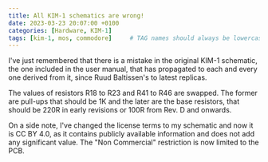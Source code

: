 ```yaml
---
title: All KIM-1 schematics are wrong!
date: 2023-03-23 20:07:00 +0100
categories: [Hardware, KIM-1]
tags: [kim-1, mos, commodore]     # TAG names should always be lowercase
---
```

I've just remembered that there is a mistake in the original KIM-1 schematic, the one included in the user manual, that has propagated to each and every one derived from it, since Ruud Baltissen's to latest replicas.

The values of resistors R18 to R23 and R41 to R46 are swapped. The former are pull-ups that should be 1K and the later are the base resistors, that should be 220R in early revisions or 100R from Rev. D and onwards.

On a side note, I've changed the license terms to my schematic and now it is CC BY 4.0, as it contains publicly available information and does not add any significant value. The "Non Commercial" restriction is now limited to the PCB.

<script src="https://giscus.app/client.js"
        data-repo="eduardocasino/eduardocasino.github.io"
        data-repo-id="R_kgDONX03Cg"
        data-category="General"
        data-category-id="DIC_kwDONX03Cs4ClErs"
        data-mapping="pathname"
        data-strict="0"
        data-reactions-enabled="1"
        data-emit-metadata="0"
        data-input-position="bottom"
        data-theme="preferred_color_scheme"
        data-lang="es"
        crossorigin="anonymous"
        async>
</script>
